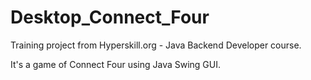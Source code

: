 # Desktop_Connect_Four
Training project from Hyperskill.org - Java Backend Developer course. 

It's a game of Connect Four using Java Swing GUI.
